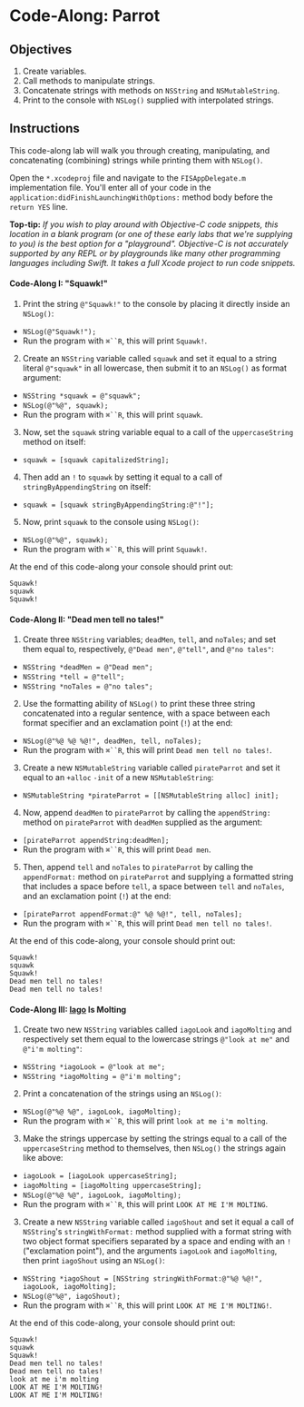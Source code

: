 # Code-Along: Parrot

## Objectives

1. Create variables.
2. Call methods to manipulate strings.
3. Concatenate strings with methods on `NSString` and `NSMutableString`.
3. Print to the console with `NSLog()` supplied with interpolated strings.

## Instructions

This code-along lab will walk you through creating, manipulating, and concatenating (combining) strings while printing them with `NSLog()`.

Open the `*.xcodeproj` file and navigate to the `FISAppDelegate.m` implementation file. You'll enter all of your code in the `application:didFinishLaunchingWithOptions:` method body before the `return YES` line.

**Top-tip:** *If you wish to play around with Objective-C code snippets, this location in a blank program (or one of these early labs that we're supplying to you) is the best option for a "playground". Objective-C is not accurately supported by any REPL or by playgrounds like many other programming languages including Swift. It takes a full Xcode project to run code snippets.*

#### Code-Along I: "Squawk!"

1. Print the string `@"Squawk!"` to the console by placing it directly inside an `NSLog()`:
  * `NSLog(@"Squawk!");`  
  * Run the program with `⌘``R`, this will print `Squawk!`.
2. Create an `NSString` variable called `squawk` and set it equal to a string literal `@"squawk"` in all lowercase, then submit it to an `NSLog()` as format argument:
  * `NSString *squawk = @"squawk";`
  * `NSLog(@"%@", squawk);`
  * Run the program with `⌘``R`, this will print `squawk`.
3. Now, set the `squawk` string variable equal to a call of the `uppercaseString` method on itself:
  * `squawk = [squawk capitalizedString];`
4. Then add an `!` to `squawk` by setting it equal to a call of `stringByAppendingString` on itself:
  * `squawk = [squawk stringByAppendingString:@"!"];`
5. Now, print `squawk` to the console using `NSLog()`:
  * `NSLog(@"%@", squawk);`
  * Run the program with `⌘``R`, this will print `Squawk!`.

At the end of this code-along your console should print out:

```
Squawk!
squawk
Squawk!
```

#### Code-Along II: "Dead men tell no tales!"

1. Create three `NSString` variables; `deadMen`, `tell`, and `noTales`; and set them equal to, respectively, `@"Dead men"`, `@"tell"`, and `@"no tales"`:
  * `NSString *deadMen = @"Dead men";`
  * `NSString *tell = @"tell";`
  * `NSString *noTales = @"no tales";`
2. Use the formatting ability of `NSLog()` to print these three string concatenated into a regular sentence, with a space between each format specifier and an exclamation point (`!`) at the end:
  * `NSLog(@"%@ %@ %@!", deadMen, tell, noTales);`
  * Run the program with `⌘``R`, this will print `Dead men tell no tales!`.
3. Create a new `NSMutableString` variable called `pirateParrot` and set it equal to an `+alloc` `-init` of a new `NSMutableString`:
  * `NSMutableString *pirateParrot = [[NSMutableString alloc] init];`
4. Now, append `deadMen` to `pirateParrot` by calling the `appendString:` method on `pirateParrot` with `deadMen` supplied as the argument:
  * `[pirateParrot appendString:deadMen];`
  * Run the program with `⌘``R`, this will print `Dead men`.
5. Then, append `tell` and `noTales` to `pirateParrot` by calling the `appendFormat:` method on `pirateParrot` and supplying a formatted string that includes a space before `tell`, a space between `tell` and `noTales`, and an exclamation point (`!`) at the end:
  * `[pirateParrot appendFormat:@" %@ %@!", tell, noTales];`
  * Run the program with `⌘``R`, this will print `Dead men tell no tales!`.

At the end of this code-along, your console should print out:

```
Squawk!
squawk
Squawk!
Dead men tell no tales!
Dead men tell no tales!
```

#### Code-Along III: [Iago][iago] Is Molting

[iago]: https://en.wikipedia.org/wiki/Iago_(Disney_character)

1. Create two new `NSString` variables called `iagoLook` and `iagoMolting` and respectively set them equal to the lowercase strings `@"look at me"` and `@"i'm molting"`:
  * `NSString *iagoLook = @"look at me";`
  * `NSString *iagoMolting = @"i'm molting";`
2. Print a concatenation of the strings using an `NSLog()`:
  * `NSLog(@"%@ %@", iagoLook, iagoMolting);`
  * Run the program with `⌘``R`, this will print `look at me i'm molting`.
3. Make the strings uppercase by setting the strings equal to a call of the `uppercaseString` method to themselves, then `NSLog()` the strings again like above:
  * `iagoLook = [iagoLook uppercaseString];`
  * `iagoMolting = [iagoMolting uppercaseString];`
  * `NSLog(@"%@ %@", iagoLook, iagoMolting);`
  * Run the program with `⌘``R`, this will print `LOOK AT ME I'M MOLTING`.
3. Create a new `NSString` variable called `iagoShout` and set it equal a call of `NSString`'s `stringWithFormat:` method supplied with a format string with two object format specifiers separated by a space and ending with an `!` ("exclamation point"), and the arguments `iagoLook` and `iagoMolting`, then print `iagoShout` using an `NSLog()`:
  * `NSString *iagoShout = [NSString stringWithFormat:@"%@ %@!", iagoLook, iagoMolting];`
  * `NSLog(@"%@", iagoShout);`
  * Run the program with `⌘``R`, this will print `LOOK AT ME I'M MOLTING!`.

At the end of this code-along, your console should print out:

```
Squawk!
squawk
Squawk!
Dead men tell no tales!
Dead men tell no tales!
look at me i'm molting
LOOK AT ME I'M MOLTING!
LOOK AT ME I'M MOLTING!
```



